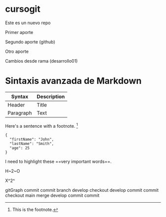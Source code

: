 # cursogit
Este es un nuevo repo

Primer aporte

Segundo aporte (github)

Otro aporte

Cambios desde rama (desarrollo01)

# Sintaxis avanzada de Markdown

| Syntax | Description |
| ----------- | ----------- |
| Header | Title |
| Paragraph | Text |

Here's a sentence with a footnote. [^1]

```
{
  "firstName": "John",
  "lastName": "Smith",
  "age": 25
}
```

I need to highlight these ==very important words==.

H~2~O

X^2^

[^1]: This is the footnote.

gitGraph
    commit
    commit
    branch develop
    checkout develop
    commit
    commit
    checkout main
    merge develop
    commit
    commit

